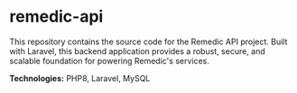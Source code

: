 # remedic-api

This repository contains the source code for the Remedic API project. Built with Laravel, this backend application provides a robust, secure, and scalable foundation for powering Remedic's services.

**Technologies:** PHP8, Laravel, MySQL
